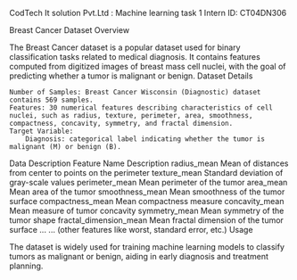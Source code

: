 CodTech It solution Pvt.Ltd :
Machine learning task 1
Intern ID: CT04DN306

Breast Cancer Dataset Overview

The Breast Cancer dataset is a popular dataset used for binary classification tasks related to medical diagnosis. It contains features computed from digitized images of breast mass cell nuclei, with the goal of predicting whether a tumor is malignant or benign.
Dataset Details

    Number of Samples: Breast Cancer Wisconsin (Diagnostic) dataset contains 569 samples.
    Features: 30 numerical features describing characteristics of cell nuclei, such as radius, texture, perimeter, area, smoothness, compactness, concavity, symmetry, and fractal dimension.
    Target Variable:
        Diagnosis: categorical label indicating whether the tumor is malignant (M) or benign (B).

Data Description
Feature Name 	Description
radius_mean 	Mean of distances from center to points on the perimeter
texture_mean 	Standard deviation of gray-scale values
perimeter_mean 	Mean perimeter of the tumor
area_mean 	Mean area of the tumor
smoothness_mean 	Mean smoothness of the tumor surface
compactness_mean 	Mean compactness measure
concavity_mean 	Mean measure of tumor concavity
symmetry_mean 	Mean symmetry of the tumor shape
fractal_dimension_mean 	Mean fractal dimension of the tumor surface
... 	... (other features like worst, standard error, etc.)
Usage

The dataset is widely used for training machine learning models to classify tumors as malignant or benign, aiding in early diagnosis and treatment planning.
